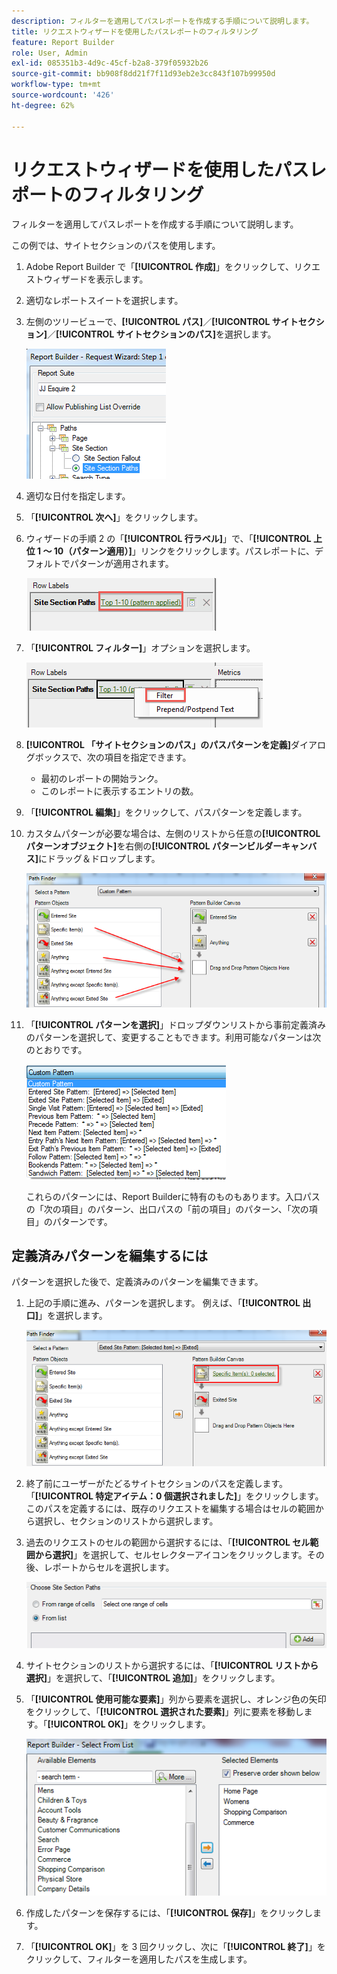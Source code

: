 ```yaml
---
description: フィルターを適用してパスレポートを作成する手順について説明します。
title: リクエストウィザードを使用したパスレポートのフィルタリング
feature: Report Builder
role: User, Admin
exl-id: 085351b3-4d9c-45cf-b2a8-379f05932b26
source-git-commit: bb908f8dd21f7f11d93eb2e3cc843f107b99950d
workflow-type: tm+mt
source-wordcount: '426'
ht-degree: 62%

---
```


# リクエストウィザードを使用したパスレポートのフィルタリング

フィルターを適用してパスレポートを作成する手順について説明します。

この例では、サイトセクションのパスを使用します。

1. Adobe Report Builder で「**[!UICONTROL 作成]**」をクリックして、リクエストウィザードを表示します。
1. 適切なレポートスイートを選択します。
1. 左側のツリービューで、**[!UICONTROL パス]**／**[!UICONTROL サイトセクション]**／**[!UICONTROL サイトセクションのパス]**&#x200B;を選択します。

   ![ 「サイト」セクションのパスが選択されていることを示すスクリーンショット。](assets/site_section_path_1.png)

1. 適切な日付を指定します。

1. 「**[!UICONTROL 次へ]**」をクリックします。

1. ウィザードの手順 2 の「**[!UICONTROL 行ラベル]**」で、「**[!UICONTROL 上位 1 ～ 10（パターン適用）]**」リンクをクリックします。パスレポートに、デフォルトでパターンが適用されます。

   ![ デフォルトのパスパターンを示すスクリーンショット。](assets/site_section_path_2.png)

1. 「**[!UICONTROL フィルター]**」オプションを選択します。

   ![ 「フィルター」オプションをハイライト表示したスクリーンショット。](assets/filter_option.png)

1. **[!UICONTROL 「サイトセクションのパス」のパスパターンを定義]**&#x200B;ダイアログボックスで、次の項目を指定できます。
   * 最初のレポートの開始ランク。
   * このレポートに表示するエントリの数。
1. 「**[!UICONTROL 編集]**」をクリックして、パスパターンを定義します。

1. カスタムパターンが必要な場合は、左側のリストから任意の&#x200B;**[!UICONTROL パターンオブジェクト]**&#x200B;を右側の&#x200B;**[!UICONTROL パターンビルダーキャンバス]**&#x200B;にドラッグ＆ドロップします。

   ![](assets/custom_pattern.png)

1. 「**[!UICONTROL パターンを選択]**」ドロップダウンリストから事前定義済みのパターンを選択して、変更することもできます。利用可能なパターンは次のとおりです。

   ![](assets/select_a_pattern.png)

   これらのパターンには、Report Builderに特有のものもあります。入口パスの「次の項目」のパターン、出口パスの「前の項目」のパターン、「次の項目」のパターンです。

## 定義済みパターンを編集するには

パターンを選択した後で、定義済みのパターンを編集できます。

1. 上記の手順に進み、パターンを選択します。 例えば、「**[!UICONTROL 出口]**」を選択します。

   ![ 選択したパターンをハイライト表示したスクリーンショット。](assets/exited_site_pattern.png)

1. 終了前にユーザーがたどるサイトセクションのパスを定義します。 「**[!UICONTROL 特定アイテム：0 個選択されました]**」をクリックします。このパスを定義するには、既存のリクエストを編集する場合はセルの範囲から選択し、セクションのリストから選択します。

1. 過去のリクエストのセルの範囲から選択するには、「**[!UICONTROL セル範囲から選択]**」を選択して、セルセレクターアイコンをクリックします。その後、レポートからセルを選択します。

   ![ セルの範囲から、またはリストから選択するオプションを示すスクリーンショット。](assets/choose_site_section_paths.png)

1. サイトセクションのリストから選択するには、「**[!UICONTROL リストから選択]**」を選択して、「**[!UICONTROL 追加]**」をクリックします。

1. 「**[!UICONTROL 使用可能な要素]**」列から要素を選択し、オレンジ色の矢印をクリックして、「**[!UICONTROL 選択された要素]**」列に要素を移動します。「**[!UICONTROL OK]**」をクリックします。

   ![ 使用可能な要素と選択された要素を示すスクリーンショット。](assets/move_site_section_elements.png)

1. 作成したパターンを保存するには、「**[!UICONTROL 保存]**」をクリックします。

1. 「**[!UICONTROL OK]**」を 3 回クリックし、次に「**[!UICONTROL 終了]**」をクリックして、フィルターを適用したパスを生成します。
